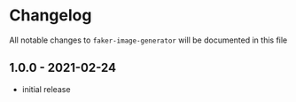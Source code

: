 # Changelog

All notable changes to `faker-image-generator` will be documented in this file

## 1.0.0 - 2021-02-24

- initial release
